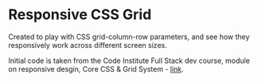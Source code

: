 # Responsive CSS Grid 
Created to play with CSS grid-column-row parameters, and see how they responsively work across different screen sizes.

Initial code is taken from the Code Institute Full Stack dev course, module on responsive desgin, Core CSS & Grid System - [link](https://github.com/Code-Institute-Solutions/BootstrappingYourNextBigIdea-BS4/blob/master/02-CoreCSSAndTheGridSystem/04-responsive_design/additional%20examples/column_demo.html).
